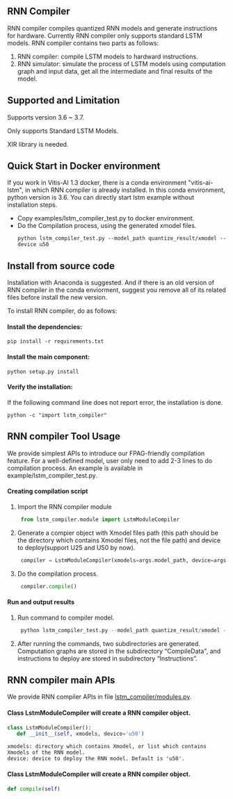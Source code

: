 ## RNN Compiler
RNN compiler compiles quantized RNN models and generate instructions for hardware. Currently RNN compiler only supports standard LSTM models.
RNN compiler contains two parts as follows:<br>
1. RNN compiler: compile LSTM models to hardward instructions.<br>
2. RNN simulator: simulate the process of LSTM models using computation graph and input data, get all the intermediate and final results of the model.<br>

## Supported and Limitation

Supports version 3.6 ~ 3.7.

Only supports Standard LSTM Models.

XIR library is needed.

## Quick Start in Docker environment

If you work in Vitis-AI 1.3 docker, there is a conda environment "vitis-ai-lstm", in which RNN compiler is already installed.
In this conda environment, python version is 3.6. You can directly start lstm example without installation steps.
- Copy examples/lstm_compiler_test.py to docker environment.
- Do the Compilation process, using the generated xmodel files.
  ```shell
  python lstm_compiler_test.py --model_path quantize_result/xmodel --device u50
  ```

## Install from source code

Installation with Anaconda is suggested. And if there is an old version of RNN compiler in the conda enviorment, suggest you remove all of its related files before install the new version. 

To install RNN compiler, do as follows:

#### Install the dependencies:
    pip install -r requirements.txt 

#### Install the main component:
    python setup.py install 

#### Verify the installation:
If the following command line does not report error, the installation is done.

    python -c "import lstm_compiler"

## RNN compiler Tool Usage

We provide simplest APIs to introduce our FPAG-friendly compilation feature. For a well-defined model, user only need to add 2-3 lines to do compilation process. An example is available in example/lstm_compiler_test.py.

#### Creating compilation script
1. Import the RNN compiler module <br>
   ```py
    from lstm_compiler.module import LstmModuleCompiler
   ```
2. Generate a compier object with Xmodel files path (this path should be the directory which contains Xmodel files, not the file path) and device to deploy(support U25 and U50 by now). <br>
   ```py
    compiler = LstmModuleCompiler(xmodels=args.model_path, device=args.device)
   ```
3. Do the compilation process. <br>
   ```py
    compiler.compile()
   ```

#### Run and output results
1. Run command to compiler model. <br>
   ```py
    python lstm_compiler_test.py --model_path quantize_result/xmodel --device u50
   ```
2. After running the commands, two subdirectories are generated. Computation graphs are stored in the subdirectory “CompileData", and instructions to deploy are stored in subdirectory “Instructions”. <br>

## RNN compiler main APIs

We provide RNN compiler APIs in file [lstm_compiler/modules.py](lstm_compiler/modules.py).

#### Class LstmModuleCompiler will create a RNN compiler object.
```py
class LstmModuleCompiler():
   def __init__(self, xmodels, device='u50')
```
    xmodels: directory which contains Xmodel, or list which contains Xmodels of the RNN model.
    device: device to deploy the RNN model. Default is 'u50'.

#### Class LstmModuleCompiler will create a RNN compiler object.
```py
def compile(self)
```
